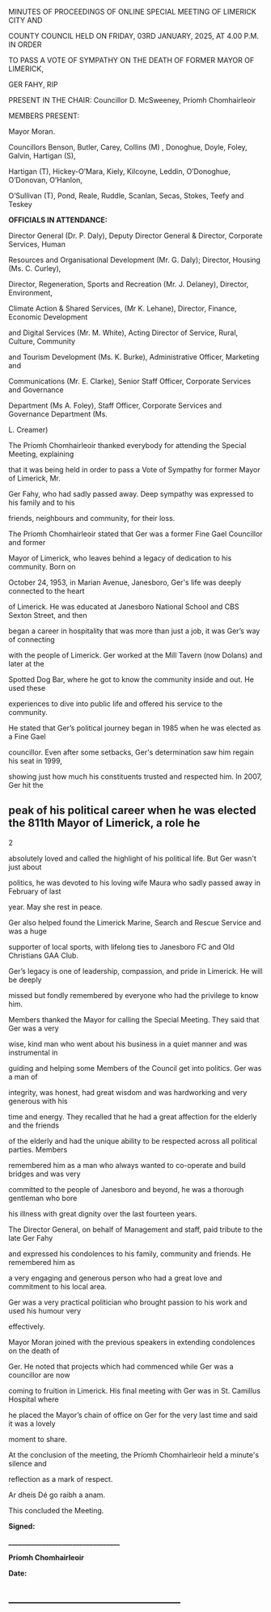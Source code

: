 MINUTES OF PROCEEDINGS OF ONLINE SPECIAL MEETING OF LIMERICK CITY AND

COUNTY COUNCIL HELD ON FRIDAY, 03RD JANUARY, 2025, AT 4.00 P.M. IN ORDER

TO PASS A VOTE OF SYMPATHY ON THE DEATH OF FORMER MAYOR OF LIMERICK,

GER FAHY, RIP

PRESENT IN THE CHAIR: Councillor D. McSweeney, Príomh Chomhairleoir

MEMBERS PRESENT:

Mayor Moran.

Councillors Benson, Butler, Carey, Collins (M) , Donoghue, Doyle, Foley, Galvin, Hartigan (S),

Hartigan (T), Hickey-O’Mara, Kiely, Kilcoyne, Leddin, O’Donoghue, O’Donovan, O’Hanlon,

O’Sullivan (T), Pond, Reale, Ruddle, Scanlan, Secas, Stokes, Teefy and Teskey

**OFFICIALS IN ATTENDANCE:**

Director General (Dr. P. Daly), Deputy Director General & Director, Corporate Services, Human

Resources and Organisational Development (Mr. G. Daly); Director, Housing (Ms. C. Curley),

Director, Regeneration, Sports and Recreation (Mr. J. Delaney), Director, Environment,

Climate Action & Shared Services, (Mr K. Lehane), Director, Finance, Economic Development

and Digital Services (Mr. M. White), Acting Director of Service, Rural, Culture, Community

and Tourism Development (Ms. K. Burke), Administrative Officer, Marketing and

Communications (Mr. E. Clarke), Senior Staff Officer, Corporate Services and Governance

Department (Ms A. Foley), Staff Officer, Corporate Services and Governance Department (Ms.

L. Creamer)

The Príomh Chomhairleoir thanked everybody for attending the Special Meeting, explaining

that it was being held in order to pass a Vote of Sympathy for former Mayor of Limerick, Mr.

Ger Fahy, who had sadly passed away. Deep sympathy was expressed to his family and to his

friends, neighbours and community, for their loss.

The Príomh Chomhairleoir stated that Ger was a former Fine Gael Councillor and former

Mayor of Limerick, who leaves behind a legacy of dedication to his community. Born on

October 24, 1953, in Marian Avenue, Janesboro, Ger's life was deeply connected to the heart

of Limerick. He was educated at Janesboro National School and CBS Sexton Street, and then

began a career in hospitality that was more than just a job, it was Ger’s way of connecting

with the people of Limerick. Ger worked at the Mill Tavern (now Dolans) and later at the

Spotted Dog Bar, where he got to know the community inside and out. He used these

experiences to dive into public life and offered his service to the community.

He stated that Ger’s political journey began in 1985 when he was elected as a Fine Gael

councillor. Even after some setbacks, Ger's determination saw him regain his seat in 1999,

showing just how much his constituents trusted and respected him. In 2007, Ger hit the

peak of his political career when he was elected the 811th Mayor of Limerick, a role he
---
2

absolutely loved and called the highlight of his political life. But Ger wasn't just about

politics, he was devoted to his loving wife Maura who sadly passed away in February of last

year. May she rest in peace.

Ger also helped found the Limerick Marine, Search and Rescue Service and was a huge

supporter of local sports, with lifelong ties to Janesboro FC and Old Christians GAA Club.

Ger’s legacy is one of leadership, compassion, and pride in Limerick. He will be deeply

missed but fondly remembered by everyone who had the privilege to know him.

Members thanked the Mayor for calling the Special Meeting. They said that Ger was a very

wise, kind man who went about his business in a quiet manner and was instrumental in

guiding and helping some Members of the Council get into politics. Ger was a man of

integrity, was honest, had great wisdom and was hardworking and very generous with his

time and energy. They recalled that he had a great affection for the elderly and the friends

of the elderly and had the unique ability to be respected across all political parties. Members

remembered him as a man who always wanted to co-operate and build bridges and was very

committed to the people of Janesboro and beyond, he was a thorough gentleman who bore

his illness with great dignity over the last fourteen years.

The Director General, on behalf of Management and staff, paid tribute to the late Ger Fahy

and expressed his condolences to his family, community and friends. He remembered him as

a very engaging and generous person who had a great love and commitment to his local area.

Ger was a very practical politician who brought passion to his work and used his humour very

effectively.

Mayor Moran joined with the previous speakers in extending condolences on the death of

Ger. He noted that projects which had commenced while Ger was a councillor are now

coming to fruition in Limerick. His final meeting with Ger was in St. Camillus Hospital where

he placed the Mayor’s chain of office on Ger for the very last time and said it was a lovely

moment to share.

At the conclusion of the meeting, the Príomh Chomhairleoir held a minute's silence and

reflection as a mark of respect.

Ar dheis Dé go raibh a anam.

This concluded the Meeting.

**Signed:**

**\_\_\_\_\_\_\_\_\_\_\_\_\_\_\_\_\_\_\_\_\_\_\_\_\_\_\_\_\_\_\_\_\_**

**Príomh Chomhairleoir**

**Date:**

**\_\_\_\_\_\_\_\_\_\_\_\_\_\_\_\_\_\_\_\_\_\_\_\_\_\_\_\_\_\_\_\_\_\_**
---

